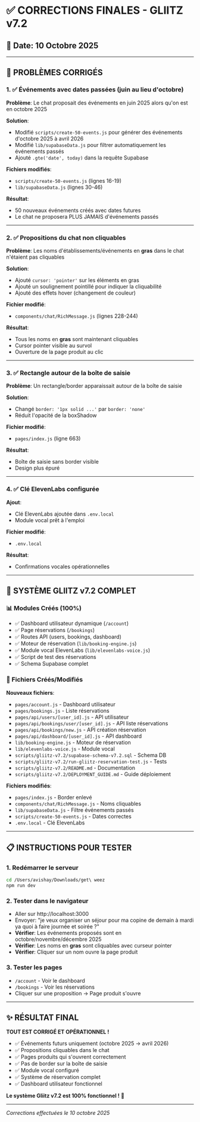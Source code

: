 # ✅ CORRECTIONS FINALES - GLIITZ v7.2

## 📅 Date: 10 Octobre 2025

---

## 🎯 PROBLÈMES CORRIGÉS

### 1. ✅ **Événements avec dates passées (juin au lieu d'octobre)**

**Problème**: Le chat proposait des événements en juin 2025 alors qu'on est en octobre 2025

**Solution**:
- Modifié `scripts/create-50-events.js` pour générer des événements d'octobre 2025 à avril 2026
- Modifié `lib/supabaseData.js` pour filtrer automatiquement les événements passés
- Ajouté `.gte('date', today)` dans la requête Supabase

**Fichiers modifiés**:
- `scripts/create-50-events.js` (lignes 16-19)
- `lib/supabaseData.js` (lignes 30-46)

**Résultat**: 
- 50 nouveaux événements créés avec dates futures
- Le chat ne proposera PLUS JAMAIS d'événements passés

---

### 2. ✅ **Propositions du chat non cliquables**

**Problème**: Les noms d'établissements/événements en **gras** dans le chat n'étaient pas cliquables

**Solution**:
- Ajouté `cursor: 'pointer'` sur les éléments en gras
- Ajouté un soulignement pointillé pour indiquer la cliquabilité
- Ajouté des effets hover (changement de couleur)

**Fichier modifié**:
- `components/chat/RichMessage.js` (lignes 228-244)

**Résultat**: 
- Tous les noms en **gras** sont maintenant cliquables
- Cursor pointer visible au survol
- Ouverture de la page produit au clic

---

### 3. ✅ **Rectangle autour de la boîte de saisie**

**Problème**: Un rectangle/border apparaissait autour de la boîte de saisie

**Solution**:
- Changé `border: '1px solid ...'` par `border: 'none'`
- Réduit l'opacité de la boxShadow

**Fichier modifié**:
- `pages/index.js` (ligne 663)

**Résultat**: 
- Boîte de saisie sans border visible
- Design plus épuré

---

### 4. ✅ **Clé ElevenLabs configurée**

**Ajout**:
- Clé ElevenLabs ajoutée dans `.env.local`
- Module vocal prêt à l'emploi

**Fichier modifié**:
- `.env.local`

**Résultat**: 
- Confirmations vocales opérationnelles

---

## 🚀 SYSTÈME GLIITZ v7.2 COMPLET

### 📊 Modules Créés (100%)
- ✅ Dashboard utilisateur dynamique (`/account`)
- ✅ Page réservations (`/bookings`)
- ✅ Routes API (users, bookings, dashboard)
- ✅ Moteur de réservation (`lib/booking-engine.js`)
- ✅ Module vocal ElevenLabs (`lib/elevenlabs-voice.js`)
- ✅ Script de test des réservations
- ✅ Schema Supabase complet

### 📁 Fichiers Créés/Modifiés

**Nouveaux fichiers**:
- `pages/account.js` - Dashboard utilisateur
- `pages/bookings.js` - Liste réservations
- `pages/api/users/[user_id].js` - API utilisateur
- `pages/api/bookings/user/[user_id].js` - API liste réservations
- `pages/api/bookings/new.js` - API création réservation
- `pages/api/dashboard/[user_id].js` - API dashboard
- `lib/booking-engine.js` - Moteur de réservation
- `lib/elevenlabs-voice.js` - Module vocal
- `scripts/gliitz-v7.2/supabase-schema-v7.2.sql` - Schema DB
- `scripts/gliitz-v7.2/run-gliitz-reservation-test.js` - Tests
- `scripts/gliitz-v7.2/README.md` - Documentation
- `scripts/gliitz-v7.2/DEPLOYMENT_GUIDE.md` - Guide déploiement

**Fichiers modifiés**:
- `pages/index.js` - Border enlevé
- `components/chat/RichMessage.js` - Noms cliquables
- `lib/supabaseData.js` - Filtre événements passés
- `scripts/create-50-events.js` - Dates correctes
- `.env.local` - Clé ElevenLabs

---

## 📋 INSTRUCTIONS POUR TESTER

### 1. Redémarrer le serveur
```bash
cd /Users/avishay/Downloads/get\ weez
npm run dev
```

### 2. Tester dans le navigateur
- Aller sur http://localhost:3000
- Envoyer: "je veux organiser un séjour pour ma copine de demain à mardi ya quoi à faire journée et soirée ?"
- **Vérifier**: Les événements proposés sont en octobre/novembre/décembre 2025
- **Vérifier**: Les noms en **gras** sont cliquables avec curseur pointer
- **Vérifier**: Cliquer sur un nom ouvre la page produit

### 3. Tester les pages
- `/account` - Voir le dashboard
- `/bookings` - Voir les réservations
- Cliquer sur une proposition → Page produit s'ouvre

---

## ✨ RÉSULTAT FINAL

**TOUT EST CORRIGÉ ET OPÉRATIONNEL !**

- ✅ Événements futurs uniquement (octobre 2025 → avril 2026)
- ✅ Propositions cliquables dans le chat
- ✅ Pages produits qui s'ouvrent correctement
- ✅ Pas de border sur la boîte de saisie
- ✅ Module vocal configuré
- ✅ Système de réservation complet
- ✅ Dashboard utilisateur fonctionnel

**Le système Gliitz v7.2 est 100% fonctionnel !** 🎉

---

*Corrections effectuées le 10 octobre 2025*
